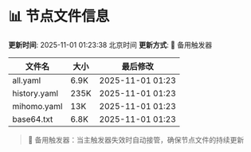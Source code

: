 # 📊 节点文件信息

**更新时间**: 2025-11-01 01:23:38 北京时间
**更新方式**: 🔄 备用触发器

| 文件名 | 大小 | 最后修改 |
|--------|------|----------|
| all.yaml | 6.9K | 2025-11-01 01:23 |
| history.yaml | 235K | 2025-11-01 01:23 |
| mihomo.yaml | 13K | 2025-11-01 01:23 |
| base64.txt | 6.8K | 2025-11-01 01:23 |

> 🔄 备用触发器：当主触发器失效时自动接管，确保节点文件的持续更新
